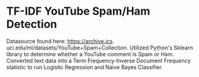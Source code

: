 # TF-IDF YouTube Spam/Ham Detection
Datasource found here: https://archive.ics. uci.edu/ml/datasets/YouTube+Spam+Collection.
Utilized Python's Sklearn library to determine whether a YouTube comment is Spam or Ham.
Converted text data into a Term Frequency-Inverse Document Frequency statistic to run Logistic Regression and Naive Bayes Classifier.
